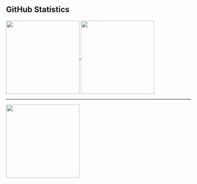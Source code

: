 ## GitHub Statistics
<a href="https://github.com/thorbm1500/readme">
  <img height=200 align="center" src="https://github-readme-stats-seven-chi-46.vercel.app/api?username=thorbm1500&theme=github_dark"/>
</a>
<a href="https://github.com/thorbm1500/readme">
  <img height=200 align="center" src="https://github-readme-stats-seven-chi-46.vercel.app/api/top-langs/?username=thorbm1500&layout=compact&theme=github_dark"/>
</a>

---

<a href="https://github.com/thorbm1500/readme">
  <img height=200 align="center" src="https://github-readme-stats.vercel.app/api/wakatime?username=thorbm&theme=github_dark" />
</a>
